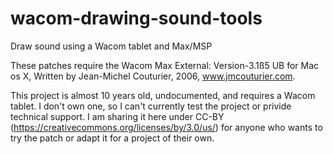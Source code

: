 # wacom-drawing-sound-tools
Draw sound using a Wacom tablet and Max/MSP

These patches require the Wacom Max External:
Version-3.1ß5 UB for Mac os X, Written by Jean-Michel Couturier, 2006, www.jmcouturier.com.

This project is almost 10 years old, undocumented, and requires a Wacom tablet. I don't own one, so I can't currently test the project or privide technical support. I am sharing it here under CC-BY (https://creativecommons.org/licenses/by/3.0/us/) for anyone who wants to try the patch or adapt it for a project of their own.
